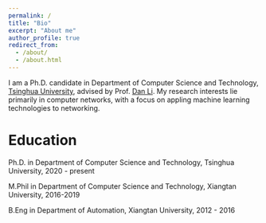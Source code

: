 ```yaml
---
permalink: /
title: "Bio"
excerpt: "About me"
author_profile: true
redirect_from: 
  - /about/
  - /about.html
---
```


I am a Ph.D. candidate in Department of Computer Science and Technology, [Tsinghua University](https://en.wikipedia.org/wiki/Tsinghua_University), advised by Prof. [Dan Li](https://nasp.cs.tsinghua.edu.cn/lidan.html). 
My research interests lie primarily in computer networks, with a focus on appling machine learning technologies to networking.


Education
======
Ph.D. in Department of Computer Science and Technology, Tsinghua University, 2020 - present

M.Phil in Department of Computer Science and Technology, Xiangtan University, 2016-2019

B.Eng in Department of Automation, Xiangtan University, 2012 - 2016